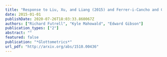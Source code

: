 ```yaml
---
title: "Response to Liu, Xu, and Liang (2015) and Ferrer-i-Cancho and Gómez-Rodrǵuez (2015) on dependency length minimization"
date: 2015-01-01
publishDate: 2020-07-26T18:03:33.860067Z
authors: ["Richard Futrell", "Kyle Mahowald", "Edward Gibson"]
publication_types: ["2"]
abstract: ""
featured: false
publication: "*Glottometrics*"
url_pdf: "http://arxiv.org/abs/1510.00436"
---
```


